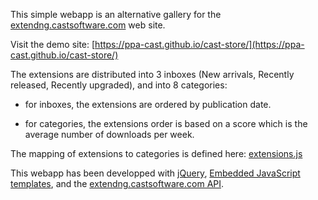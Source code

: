This simple webapp is an alternative gallery for the [extendng.castsoftware.com](extendng.castsoftware.com) web site.

Visit the demo site: [https://ppa-cast.github.io/cast-store/](https://ppa-cast.github.io/cast-store/)

The extensions are distributed into 3 inboxes (New arrivals, Recently released, Recently upgraded), and into 8 categories:

- for inboxes, the extensions are ordered by publication date.

- for categories, the extensions order is based on a score which is the average number of downloads per week.

The mapping of extensions to categories is defined here: [extensions.js](extensions.js)

This webapp has been developped with [jQuery](https://jquery.com/), [Embedded JavaScript templates](https://www.npmjs.com/package/ejs), and the [extendng.castsoftware.com API](https://extendng.castsoftware.com/api/doc).
